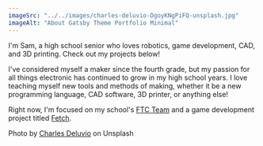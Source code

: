 ```yaml
---
imageSrc: "../../images/charles-deluvio-DgoyKNgPiFQ-unsplash.jpg"
imageAlt: "About Gatsby Theme Portfolio Minimal"
---
```


I'm Sam, a high school senior who loves robotics, game development, CAD, and 3D printing. Check out my projects below!

I've considered myself a maker since the fourth grade, but my passion for all things electronic has continued to grow in my high school years.
I love teaching myself new tools and methods of making, whether it be a new programming language, CAD software, 3D printer, or anything else!

Right now, I'm focused on my school's <u>FTC Team</u> and a game development project titled <u>Fetch</u>.

Photo by <a href="https://unsplash.com/@charlesdeluvio?utm_source=unsplash&utm_medium=referral&utm_content=creditCopyText" target="_blank" rel="nofollow noopener noreferrer" aria-label="External Link"><u>Charles Deluvio</u></a> on Unsplash
